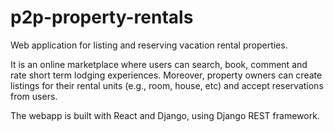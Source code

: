 # p2p-property-rentals
Web application for listing and reserving vacation rental properties.

It is an online marketplace where users can search, book, comment and rate short term lodging experiences. Moreover, property owners can create listings for their rental units (e.g., room, house, etc) and accept reservations from users. 

The webapp is built with React and Django, using Django REST framework.

